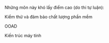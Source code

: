 Những môn này khó lấy điểm cao (do thi tự luận):

Kiểm thử và đảm bảo chất lượng phần mềm

OOAD

Kiến trúc máy tính
